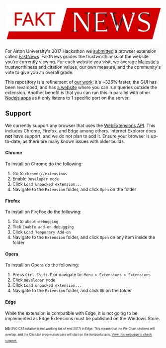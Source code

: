 [![FaktNews](logo-header.svg "Logo")](http://jonmarsh.tech)

For Aston University's 2017 Hackathon we <a href="https://devpost.com/software/faktnews">submitted</a> a browser extension called [FaktNews](http://jonmarsh.tech). FaktNews grades the trustworthiness of the website you're currently viewing. For each website you visit, we average [Majestic's](https://majestic.com) trustworthiness and citation values, our own measure, and the community's vote to give you an overall grade.

This repository is a refinement of [our work](https://github.com/jamesevickery/astonhack2017): it's ~325% faster, the GUI has been revamped, and has [a website](http://jonmarsh.tech) where you can run queries outside the extension. Another benefit is that you can run this in parallel with other [Nodejs apps](https://nodejs.org/en/about/) as it only listens to 1 specific port on the server.

## Support

We currently support any browser that uses the [WebExtensions API](https://browserext.github.io). This includes Chrome, Firefox, and Edge among others. Internet Explorer does **not** have support, and we do not plan to add it. Ensure your browser is up-to-date, as there are many known issues with older builds.


#### Chrome

To install on Chrome do the following:
1. Go to `chrome://extensions`
2. Enable `Developer mode`
3. Click `Load unpacked extension...`
4. Navigate to the `Extension` folder, and click `Open` on the folder


#### Firefox

To install on FireFox do the following:
1. Go to `about:debugging`
2. Tick `Enable add-on debugging`
3. Click `Load Temporary Add-on`
4. Navigate to the `Extension` folder, and click `Open` on any item inside the folder


#### Opera

To install on Opera do the following:
1. Press `Ctrl-Shift-E` or navigate to: `Menu > Extensions > Extensions`
2. Click `Developer Mode`
3. Click `Load unpacked extension...`
4. Navigate to the `Extension` folder, and click `OK` on the folder


#### Edge

While the extension is compatible with Edge, it is not going to be implemented as Edge Extensions must be published on the Windows Store.

<sup><sub>**NB:** SVG CSS rotation is not working (as of end 2017) in Edge. This means that the Pie Chart sections will overlap, and the Circlular progression bars will start on the horizontal axis. [View this webpage to check support.](https://developer.microsoft.com/en-us/microsoft-edge/platform/status/supportcsstransformsonsvg/)</sup></sub>
